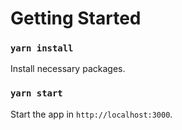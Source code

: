 # Getting Started 

### `yarn install`

Install necessary packages.


### `yarn start`

Start the app in `http://localhost:3000`.
